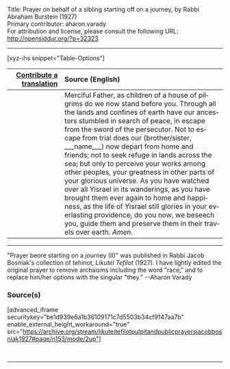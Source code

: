 <html>
<head></head>
<body>
Title: Prayer on behalf of a sibling starting off on a journey, by Rabbi Abraham Burstein (1927)<br />
Primary contributor: aharon.varady<br />
For attribution and license, please consult the following URL: <a href="http://opensiddur.org/?p=32323">http://opensiddur.org/?p=32323</a>
<p />
<hr />

[xyz-ihs snippet="Table-Options"]<table style="margin-left: auto; margin-right: auto;" class="draggable">
<thead><tr><th id="x" style="text-align: right;"><a href="/translate/" target="_blank" rel="noopener">Contribute a translation</a></th><th style="text-align: left;">Source (English)</th></tr></thead>
<tbody>
<tr><td style="vertical-align:top;" width="25%">
<div class="liturgy" lang="he">

</span></div></td>
 
<td style="vertical-align:top;">
<div class="english" lang="en">
Merciful Father, 
as children of a house of pilgrims 
do we now stand before you. 
Through all the lands and confines of earth 
have our ancestors stumbled in search of peace, 
in escape from the sword of the persecutor. 
Not to escape from trial does our <span class="instruction">(brother/sister, ___name___)</span> 
now depart from home and friends; 
not to seek refuge in lands across the sea; 
but only to perceive your works among other peoples, 
your greatness in other parts of your glorious universe. 
As you have watched over all Yisrael in its wanderings, 
as you have brought them ever again to home and happiness, 
as the life of Yisrael still glories in your everlasting providence, 
do you now, we beseech you, 
guide them and preserve them in their travels over earth. 
<em>Amen</em>. 
</div></td></tr>
</tbody></table>

<hr />

"Prayer beore starting on a journey (II)" was published in Rabbi Jacob Bosniak's collection of tehinot, <em>Likutei Tefilot</em> (1927). I have lightly edited the original prayer to remove archaisms including the word "race," and to replace him/her options with the singular "they." --Aharon Varady

<h3>Source(s)</h3>

[advanced_iframe securitykey="be1d939e6a1b36109171c7d5503b34cf9147aa7b" enable_external_height_workaround="true" src="https://archive.org/stream/likuteitefilotpulpitandpublicprayersjacobbosniak1927#page/n153/mode/2up"]

&nbsp;

<hr />

&nbsp;
</body>
</html>